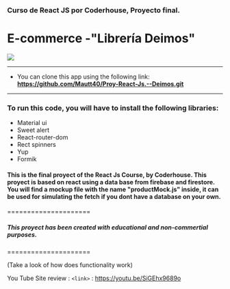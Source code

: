 ### Curso de React JS por Coderhouse, Proyecto final.

# E-commerce -"Librería Deimos"

![](https://res.cloudinary.com/dybaqgqte/image/upload/v1683927889/Librer%C3%ADa%20Deimos/Deimos-logo_ttsklz.png)
_______________________________________________________
- You can clone this app using the following link: **https://github.com/Mautt40/Proy-React-Js.--Deimos.git**

_______________________________________________________
### To run this code, you will have to install the following libraries:
- Material ui
- Sweet alert
- React-router-dom
- Rect spinners
- Yup
- Formik




#### This is the final proyect of the React Js Course, by Coderhouse. This proyect is based on react using a data base from firebase and firestore. You will find a mockup file with the name "productMock.js" inside, it can be used for simulating the fetch if you dont have a database on your own.

=====================



#####  This proyect has been created with educational and non-commertial purposes.
=====================

(Take a look of how does functionality work)

You Tube Site review :
`<link>` : <https://youtu.be/SiGEhx9689o>